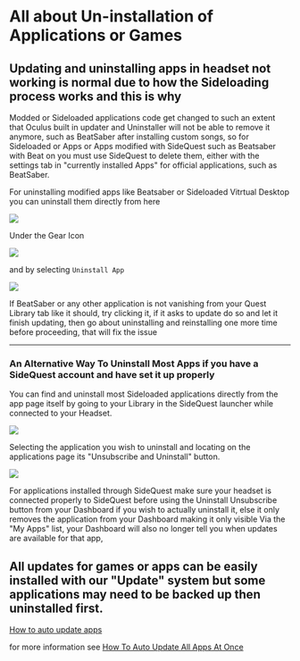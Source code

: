 # All about Un-installation of Applications or Games

## Updating and uninstalling apps in headset not working is normal due to how the Sideloading process works and this is why



Modded or Sideloaded applications code get changed to such an extent that Oculus built in updater and Uninstaller will not be able to remove it anymore, such as BeatSaber after installing custom songs, so for Sideloaded or Apps or Apps modified with SideQuest such as Beatsaber with Beat on you must use SideQuest to delete them, either with the settings tab in "currently installed Apps" for official applications, such as BeatSaber.

For uninstalling modified apps like Beatsaber or Sideloaded Vitrtual Desktop you can uninstall them directly from here

![](https://cdn.discordapp.com/attachments/615234075778875453/704461114720780308/Screenshot_1603.png)

Under the Gear Icon

![](https://cdn.discordapp.com/attachments/615234075778875453/704466916605165629/gear.png)

and by selecting `Uninstall App`

![](https://cdn.discordapp.com/attachments/615234075778875453/704467212060065862/uninstall.png)


If BeatSaber or any other application is not vanishing from your Quest Library tab like it should, try clicking it, if it asks to update do so and let it finish updating, then go about uninstalling and reinstalling one more time before proceeding, that will fix the issue

----------------------------------------------------------------------------------------------------------------------------

### An Alternative Way To Uninstall Most Apps if you have a SideQuest account and have set it up properly

You can find and uninstall most Sideloaded applications directly from the app page itself by going to your Library in the SideQuest launcher while connected to your Headset.

![](https://cdn.discordapp.com/attachments/615234075778875453/704456640170164295/Screenshot_1600.png) 

Selecting the application you wish to uninstall and locating on the applications page its "Unsubscribe and Uninstall" button.

![](https://cdn.discordapp.com/attachments/615234075778875453/704467945438314596/unsub_uninstall.png)

For applications installed through SideQuest make sure your headset is connected properly to SideQuest before using the Uninstall Unsubscribe button from your Dashboard if you wish to actually uninstall it, else it only removes the application from your Dashboard making it only visible Via the "My Apps" list, your Dashboard will also no longer tell you when updates are available for that app, 

## All updates for games or apps can be easily installed  with our "Update" system but some applications may need to be backed up then uninstalled first.
[How to auto update apps](https://github.com/the-expanse/SideQuest/wiki/How-to-Auto-Update-app's-and-mods)

for more information see [How To Auto Update All Apps At Once](https://github.com/the-expanse/SideQuest/wiki/How-to-Auto-Update-app's-and-mods)